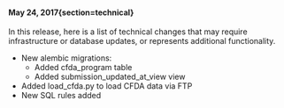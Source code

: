 #### May 24, 2017{section=technical}

In this release, here is a list of technical changes that may require infrastructure or database updates, or represents additional functionality.

* New alembic migrations: 
  * Added cfda_program table
  * Added submission_updated_at_view view
* Added load_cfda.py to load CFDA data via FTP
* New SQL rules added
